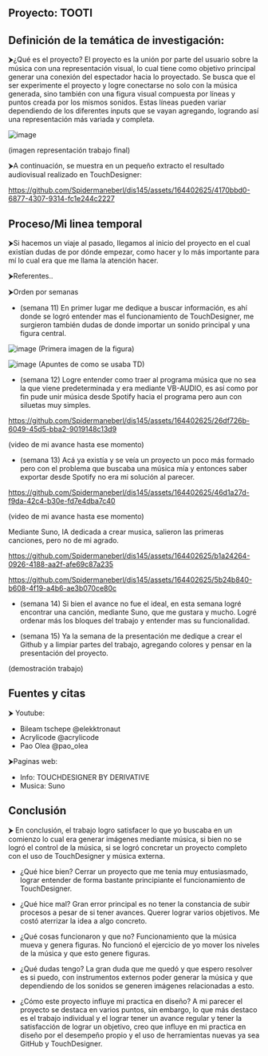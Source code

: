 ## Proyecto: TOOTI
## Definición de la temática de investigación: 
⮞¿Qué es el proyecto?
El proyecto es la unión por parte del usuario sobre la música con una representación visual, lo cual tiene como objetivo principal generar una conexión del espectador hacia lo proyectado. Se busca que el ser experimente el proyecto y logre conectarse no solo con la música generada, sino también con una figura visual compuesta por líneas y puntos creada por los mismos sonidos. Estas líneas pueden variar dependiendo de los diferentes inputs que se vayan agregando, logrando así una representación más variada y completa.

![image](https://github.com/Spidermaneberl/dis145/assets/164402625/a6864cd6-36aa-4c4e-a22e-c02928407620)

(imagen representación trabajo final)

⮞A continuación, se muestra en un pequeño extracto el resultado audiovisual realizado en TouchDesigner:

https://github.com/Spidermaneberl/dis145/assets/164402625/4170bbd0-6877-4307-9314-fc1e244c2227

## Proceso/Mi linea temporal 
⮞Si hacemos un viaje al pasado, llegamos al inicio del proyecto en el cual existían dudas de por dónde empezar, como hacer y lo más importante para mí lo cual era que me llama la atención hacer.

⮞Referentes..

⮞Orden por semanas


- (semana 11) En primer lugar me dedique a buscar información, es ahí donde se logró entender mas el funcionamiento de TouchDesigner, me surgieron también dudas de donde importar un sonido principal y una figura central.

![image](https://github.com/Spidermaneberl/dis145/assets/164402625/dfbf3d96-b347-48bb-b6aa-142d5ab6e663)
(Primera imagen de la figura)

![image](https://github.com/Spidermaneberl/dis145/assets/164402625/a9a02c75-f38b-48ee-a51c-a222d3bbc817)
(Apuntes de como se usaba TD)



 
- (semana 12) Logre entender como traer al programa música que no sea la que viene predeterminada y era mediante VB-AUDIO, es así como por fin pude unir música desde Spotify hacia el programa pero aun con siluetas muy simples.



https://github.com/Spidermaneberl/dis145/assets/164402625/26df726b-6049-45d5-bba2-9019148c13d9

(video de mi avance hasta ese momento)

- (semana 13) Acá ya existía y se veía un proyecto un poco más formado pero con el problema que buscaba una música mía y entonces saber exportar desde Spotify no era mi solución al parecer.

https://github.com/Spidermaneberl/dis145/assets/164402625/46d1a27d-f9da-42c4-b30e-fd7e4dba7c40

(video de mi avance hasta ese momento)

Mediante Suno, IA dedicada a crear musica, salieron las primeras canciones, pero no de mi agrado.



https://github.com/Spidermaneberl/dis145/assets/164402625/b1a24264-0926-4188-aa2f-afe69c87a235

https://github.com/Spidermaneberl/dis145/assets/164402625/5b24b840-b608-4f19-a4b6-ae3b070ce80c

- (semana 14) Si bien el avance no fue el ideal, en esta semana logré encontrar una canción, mediante Suno, que me gustara y mucho. Logré ordenar más los bloques del trabajo y entender mas su funcionalidad.
  
- (semana 15) Ya la semana de la presentación me dedique a crear el Github y a limpiar partes del trabajo, agregando colores y pensar en la presentación del proyecto.


(demostración trabajo)

## Fuentes y citas
⮞ Youtube: 
- Bileam tschepe @elekktronaut
- Acrylicode @acrylicode
- Pao Olea @pao_olea
  
⮞Paginas web:
- Info: TOUCHDESIGNER BY DERIVATIVE
- Musica: Suno

## Conclusión 
⮞ En conclusión, el trabajo logro satisfacer lo que yo buscaba en un comienzo lo cual era generar imágenes mediante música, si bien no se logró el control de la música, si se logró concretar un proyecto completo con el uso de TouchDesigner y música externa.

- ¿Qué hice bien?
Cerrar un proyecto que me tenia muy entusiasmado, lograr entender de forma bastante principiante el funcionamiento de TouchDesigner.

- ¿Qué hice mal?
Gran error principal es no tener la constancia de subir procesos a pesar de si tener avances.
Querer lograr varios objetivos. Me costó aterrizar la idea a algo concreto.

- ¿Qué cosas funcionaron y que no?
Funcionamiento que la música mueva y genera figuras.
No funcionó el ejercicio de yo mover los niveles de la música y que esto genere figuras.

- ¿Qué dudas tengo?
La gran duda que me quedó y que espero resolver es si puedo, con instrumentos externos poder generar la música y que dependiendo de los sonidos se generen imágenes relacionadas a esto. 

- ¿Cómo este proyecto influye mi practica en diseño?
A mi parecer el proyecto se destaca en varios puntos, sin embargo, lo que más destaco es el trabajo individual y el lograr tener un avance regular y tener la satisfacción de lograr un objetivo, creo que influye en mi practica en diseño por el desempeño propio y el uso de herramientas nuevas ya sea GitHub y TouchDesigner.

